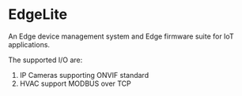 # EdgeLite

An Edge device management system and Edge firmware suite for IoT applications. 

The supported I/O are:

1. IP Cameras supporting ONVIF standard
2. HVAC support MODBUS over TCP
